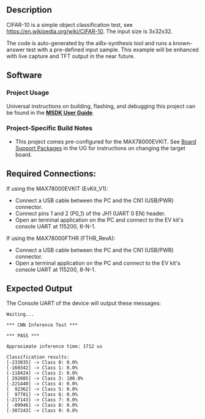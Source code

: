## Description

CIFAR-10 is a simple object classification test, see https://en.wikipedia.org/wiki/CIFAR-10. The input size is 3x32x32.

The code is auto-generated by the ai8x-synthesis tool and runs a known-answer
test with a pre-defined input sample. This example will be enhanced with live capture and TFT
output in the near future.

## Software

### Project Usage

Universal instructions on building, flashing, and debugging this project can be found in the **[MSDK User Guide](https://analogdevicesinc.github.io/msdk/USERGUIDE/)**.

### Project-Specific Build Notes

* This project comes pre-configured for the MAX78000EVKIT.  See [Board Support Packages](https://analogdevicesinc.github.io/msdk/USERGUIDE/#board-support-packages) in the UG for instructions on changing the target board.

## Required Connections:

If using the MAX78000EVKIT (EvKit_V1):
-   Connect a USB cable between the PC and the CN1 (USB/PWR) connector.
-   Connect pins 1 and 2 (P0_1) of the JH1 (UART 0 EN) header.
-   Open an terminal application on the PC and connect to the EV kit's console UART at 115200, 8-N-1.

If using the MAX78000FTHR (FTHR_RevA):
-   Connect a USB cable between the PC and the CN1 (USB/PWR) connector.
-   Open a terminal application on the PC and connect to the EV kit's console UART at 115200, 8-N-1.

## Expected Output

The Console UART of the device will output these messages:

```
Waiting...

*** CNN Inference Test ***

*** PASS ***

Approximate inference time: 1712 us

Classification results:
[-233035] -> Class 0: 0.0%
[-160342] -> Class 1: 0.0%
[-118424] -> Class 2: 0.0%
[ 292085] -> Class 3: 100.0%
[-221440] -> Class 4: 0.0%
[  92362] -> Class 5: 0.0%
[  97781] -> Class 6: 0.0%
[-217143] -> Class 7: 0.0%
[ -89946] -> Class 8: 0.0%
[-307243] -> Class 9: 0.0%
```

